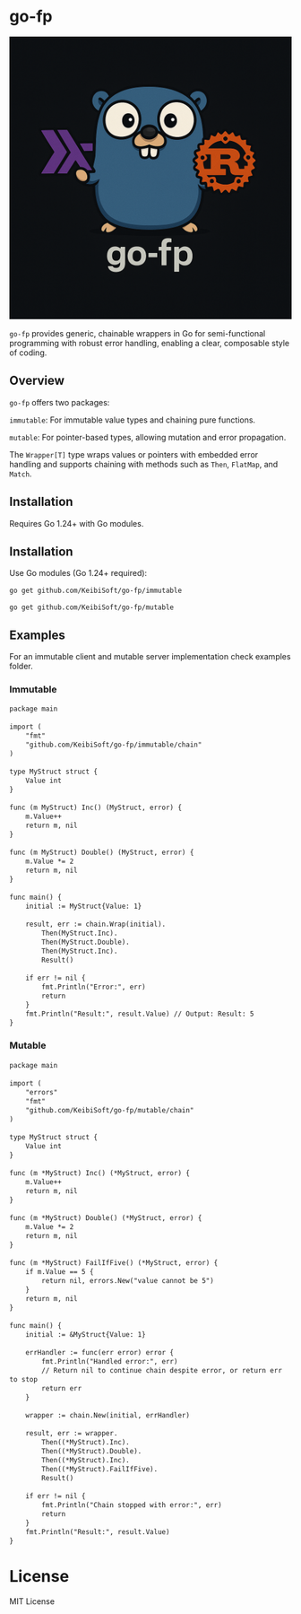 # go-fp
![go-fp logo](./go-fp.png)

`go-fp` provides generic, chainable wrappers in Go for semi-functional programming with robust error handling, enabling a clear, composable style of coding.

## Overview
`go-fp` offers two packages:

`immutable`: For immutable value types and chaining pure functions.

`mutable`: For pointer-based types, allowing mutation and error propagation.

The `Wrapper[T]` type wraps values or pointers with embedded error handling and supports chaining with methods such as `Then`, `FlatMap`, and `Match`.

## Installation

Requires Go 1.24+ with Go modules.

## Installation

Use Go modules (Go 1.24+ required):

```
go get github.com/KeibiSoft/go-fp/immutable
```

```
go get github.com/KeibiSoft/go-fp/mutable
```

## Examples

For an immutable client and mutable server implementation check examples folder.


### Immutable

```
package main

import (
    "fmt"
    "github.com/KeibiSoft/go-fp/immutable/chain"
)

type MyStruct struct {
    Value int
}

func (m MyStruct) Inc() (MyStruct, error) {
    m.Value++
    return m, nil
}

func (m MyStruct) Double() (MyStruct, error) {
    m.Value *= 2
    return m, nil
}

func main() {
    initial := MyStruct{Value: 1}

    result, err := chain.Wrap(initial).
        Then(MyStruct.Inc).
        Then(MyStruct.Double).
        Then(MyStruct.Inc).
        Result()

    if err != nil {
        fmt.Println("Error:", err)
        return
    }
    fmt.Println("Result:", result.Value) // Output: Result: 5
}

```

### Mutable

```
package main

import (
    "errors"
    "fmt"
    "github.com/KeibiSoft/go-fp/mutable/chain"
)

type MyStruct struct {
    Value int
}

func (m *MyStruct) Inc() (*MyStruct, error) {
    m.Value++
    return m, nil
}

func (m *MyStruct) Double() (*MyStruct, error) {
    m.Value *= 2
    return m, nil
}

func (m *MyStruct) FailIfFive() (*MyStruct, error) {
    if m.Value == 5 {
        return nil, errors.New("value cannot be 5")
    }
    return m, nil
}

func main() {
    initial := &MyStruct{Value: 1}

    errHandler := func(err error) error {
        fmt.Println("Handled error:", err)
        // Return nil to continue chain despite error, or return err to stop
        return err
    }

    wrapper := chain.New(initial, errHandler)

    result, err := wrapper.
        Then((*MyStruct).Inc).
        Then((*MyStruct).Double).
        Then((*MyStruct).Inc).
        Then((*MyStruct).FailIfFive).
        Result()

    if err != nil {
        fmt.Println("Chain stopped with error:", err)
        return
    }
    fmt.Println("Result:", result.Value)
}

```

# License

MIT License
